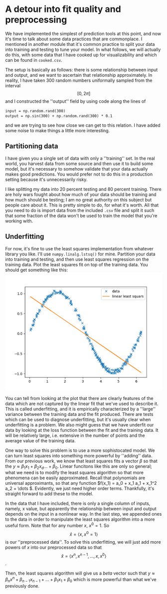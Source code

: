 
# A detour into fit quality and preprocessing

We have implemented the simplest of prediction tools at this point, and now it's time to talk about some data practices that are commonplace. 
I mentioned in another module that it's common practice to split your data into training and testing to tune your model. In what follows, 
we will actually do this, with some data that I have cooked up for visualizability and which can be found in `cooked.csv`.

The setup is basically as follows: there is some relationship between input and output, and we want to ascertain that relationship approximately. 
In reality, I have taken 300 random numbers uniformally sampled from the interval $$[0,2 \pi]$$ and I constructed the ''output'' field by using code along the lines of 
```
input = np.random.rand(300)
output = np.sin(300) + np.random.rand(300) * 0.1
```
and we are trying to see how close we can get to this relation. 
I have added some noise to make things a little more interesting. 

## Partitioning data

I have given you a single set of data with only a ''training'' set. In the real world, you harvest data from some source and then use it to 
build some model, but it's necessary to somehow validate that your data actually makes good predictions. You would prefer not to do this in a 
production setting because it's unnecessarily risky. 

I like splitting my data into 20 percent testing and 80 percent training. There are holy wars fought about how much of your data should be training
and how much should be testing; I am no great authority on this subject but people care about it. This is pretty simple to do, for what it's worth. 
All that you  need to do is import data from the included `.csv` file and split it such that some fraction of the data won't be used to train the model that you're working with. 

## Underfitting 

For now, it's fine to use the least squares implementation from whatever library you like. I'll use `numpy.linalg.lstsq()` for mine. Partition your data into training and testing, and then use least squares regression on the training data. Plot the least squares fit on top of the training data. 
You should get something like this: ![alt text](lls.png "Title")

You can tell from looking at the plot that there are clearly features of the data which are not captured by the linear fit that we've used to describe it. This is called underfitting, and it is empirically characterized by a ''large'' variance between the training data and the fit produced. There are tests which can be used to diagnose underfitting, but it's usually clear when underfitting is a problem. We also might guess that we have underfit our data by looking at the loss function between the fit and the training data. It will be relatively large, i.e. extensive in the number of points and the average value of the training data.

One way to solve this problem is to use a more sophistocated model. We can turn least squares into something more powerful by ''adding'' data. From our previous work, we know that least squares fits a vector $\beta$ so that the $y \approx \beta_1 x_1 + \beta_2 x_d \dots + \beta_0$. Linear funcitons like this are only so general; what we need is to modify the least squares algorithm so that more phenomena can be easily approximated. Recall that polynomials are universal approximants, so that any function $f(x_1) = a_0 + x_1 a_1 + x_1^2 a_2 + \dots $. Evidently, we just need higher order terms. Thankfully, it's straight forward to add these to the model. 

In the data that I have included, there is only a single column of inputs, namely, x value, but apparently the relationship between input and output depends on the input in a nonlinear way. 
In the last step, we appended ones to the data in order to manipulate the least squares algorithm into a more useful form. Note that for any number $x$, $x^0 = 1$. So $$\hat{x} = \langle x, x^0 = 1\rangle$$ is our ''preprocessed data''. To solve this underfitting, we will just add more powers of $x$ into our preprocessed data so that $$\hat{x} = \langle x^n, x^{n-1}, \dots ,x, x^0\rangle$$. 

Then, the least squares algorithm will give us a $beta$ vector such that 
$y \approx \beta_n x^n + \beta_{n-1} x_{n-1} + \dots + \beta_1 x_1 + \beta_0$ which is more powerful than what we've previously done.  

